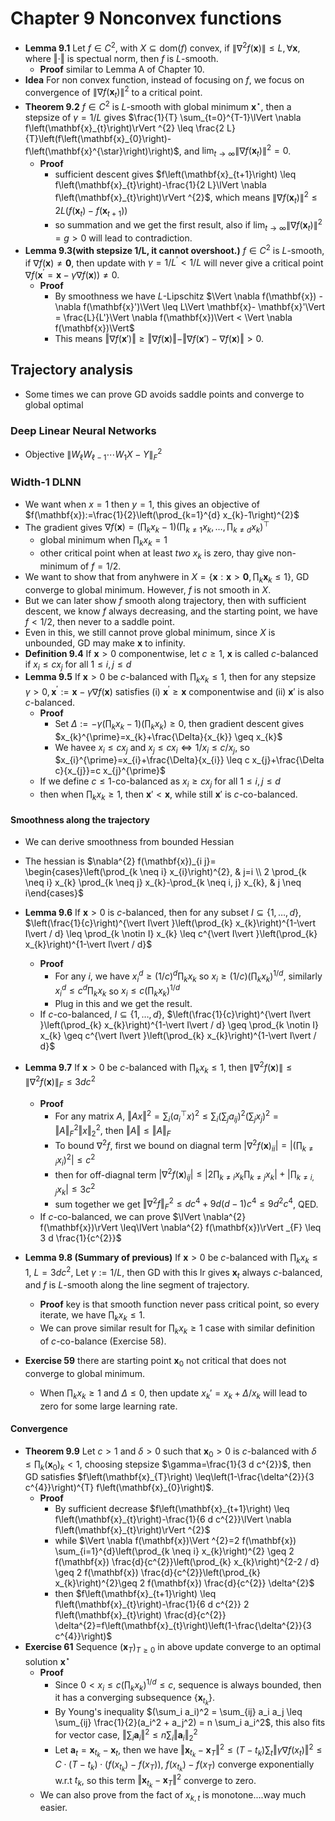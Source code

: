 # Chapter 9 Nonconvex functions
- **Lemma 9.1** Let $f\in C^2$, with $X\subseteq \mathrm{dom}(f)$ convex, if $\lVert \nabla^{2} f(\mathbf{x})\rVert  \leq L,\forall \mathbf{x}$, where $\Vert \cdot\Vert$ is spectual norm, then $f$ is $L$-smooth.
    - **Proof** similar to Lemma A of Chapter 10.
- **Idea** For non convex function, instead of focusing on $f$, we focus on convergence of $\lVert \nabla f\left(\mathbf{x}_{t}\right)\rVert ^{2}$ to a critical point.
- **Theorem 9.2** $f\in C^2$ is $L$-smooth with global minimum $\mathbf{x}^{\star}$, then a stepsize of $\gamma=1/L$ gives $\frac{1}{T} \sum_{t=0}^{T-1}\lVert \nabla f\left(\mathbf{x}_{t}\right)\rVert ^{2} \leq \frac{2 L}{T}\left(f\left(\mathbf{x}_{0}\right)-f\left(\mathbf{x}^{\star}\right)\right)$, and $\lim _{t \rightarrow \infty}\lVert \nabla f\left(\mathbf{x}_{t}\right)\rVert ^{2}=0$.
    - **Proof**
        - sufficient descent gives $f\left(\mathbf{x}_{t+1}\right) \leq f\left(\mathbf{x}_{t}\right)-\frac{1}{2 L}\lVert \nabla f\left(\mathbf{x}_{t}\right)\rVert ^{2}$, which means $\lVert \nabla f\left(\mathbf{x}_{t}\right)\rVert ^{2} \leq 2 L\left(f\left(\mathbf{x}_{t}\right)-f\left(\mathbf{x}_{t+1}\right)\right)$
        - so summation and we get the first result, also if  $\lim _{t \rightarrow \infty}\lVert \nabla f\left(\mathbf{x}_{t}\right)\rVert ^{2}=g>0$ will lead to contradiction.
- **Lemma 9.3(with stepsize 1/L, it cannot overshoot.)** $f\in C^2$ is $L$-smooth, if $\nabla f(\mathbf{x}) \neq \mathbf{0}$, then update with $\gamma=1 / L^{\prime}<1 / L$ will never give a critical point $\nabla f(\mathbf{x}^{\prime}=\mathbf{x}-\gamma \nabla f(\mathbf{x}))\neq 0$.
    - **Proof**
        - By smoothness we have $L$-Lipschitz  $\Vert \nabla f(\mathbf{x}) - \nabla f(\mathbf{x}')\Vert  \leq L\Vert \mathbf{x}- \mathbf{x}'\Vert  = \frac{L}{L'}\Vert \nabla f(\mathbf{x})\Vert  < \Vert \nabla f(\mathbf{x})\Vert$
        - This means $\Vert \nabla f(\mathbf{x}')\Vert  \geq\Vert \nabla f(\mathbf{x})\Vert  - \Vert \nabla f(\mathbf{x}') - \nabla f(\mathbf{x})\Vert  > 0$.

## Trajectory analysis
- Some times we can prove GD avoids saddle points and converge to global optimal

### Deep Linear Neural Networks
- Objective $\lVert W_{\ell} W_{\ell-1} \cdots W_{1} X-Y\rVert _{F}^{2}$

### Width-1 DLNN
- We want when $x=1$ then $y=1$, this gives an objective of $f(\mathbf{x}):=\frac{1}{2}\left(\prod_{k=1}^{d} x_{k}-1\right)^{2}$
- The gradient gives $\nabla f(\mathbf{x})=\left(\prod_{k} x_{k}-1\right)\left(\prod_{k \neq 1} x_{k}, \ldots, \prod_{k \neq d} x_{k}\right)^{\top}$
    - global minimum when $\prod_{k} x_{k}=1$
    - other critical point when at least *two* $x_k$ is zero, thay give non-minimum of $f=1/2$.
- We want to show that from anyhwere in $X=\left\{\mathbf{x}: \mathbf{x}>\mathbf{0}, \prod_{k} \mathbf{x}_{k} \leq 1\right\}$, GD converge to global minimum. However, $f$ is not smooth in $X$.
- But we can later show $f$ smooth along trajectory, then with sufficient descent, we know $f$ always decreasing, and the starting point, we have $f<1/2$, then never to a saddle point.
- Even in this, we still cannot prove global minimum, since $X$ is unbounded, GD may make $\mathbf{x}$ to infinity.
- **Definition 9.4** If $\mathbf{x}>0$ componentwise, let $c\geq 1$, $\mathbf{x}$ is called $c$-balanced if $x_{i} \leq c x_{j}$ for all $1 \leq i, j \leq d$
- **Lemma 9.5** If $\mathbf{x}>0$ be $c$-balanced with $\prod_{k} x_{k} \leq 1$, then for any stepsize $\gamma>0, \mathbf{x}^{\prime}:=\mathbf{x}-\gamma \nabla f(\mathbf{x})$ satisfies (i) $\mathbf{x}^{\prime} \geq \mathbf{x}$ componentwise and (ii) $\mathbf{x}'$ is also $c$-balanced.
    - **Proof**
        - Set $\Delta:=-\gamma\left(\prod_{k} x_{k}-1\right)\left(\prod_{k} x_{k}\right) \geq 0$, then gradient descent gives $x_{k}^{\prime}=x_{k}+\frac{\Delta}{x_{k}} \geq x_{k}$
        - We havee $x_{i} \leq c x_{j}$ and $x_{j} \leq c x_{i}\Leftrightarrow 1 / x_{i} \leq c / x_{j}$, so $x_{i}^{\prime}=x_{i}+\frac{\Delta}{x_{i}} \leq c x_{j}+\frac{\Delta c}{x_{j}}=c x_{j}^{\prime}$
    - If we define $c\leq1$-co-balanced as $x_{i} \geq c x_{j}$ for all $1 \leq i, j \leq d$ 
    - then when $\prod_{k} x_{k} \geq 1$, then $\mathbf{x}' < \mathbf{x}$, while still $\mathbf{x}'$ is $c$-co-balanced.
#### Smoothness along the trajectory
- We can derive smoothness from bounded Hessian
- The hessian is $\nabla^{2} f(\mathbf{x})_{i j}= \begin{cases}\left(\prod_{k \neq i} x_{i}\right)^{2}, & j=i \\ 2 \prod_{k \neq i} x_{k} \prod_{k \neq j} x_{k}-\prod_{k \neq i, j} x_{k}, & j \neq i\end{cases}$
- **Lemma 9.6** If $\mathbf{x}>0$ is $c$-balanced, then for any subset $I \subseteq\{1, \ldots, d\}$, $\left(\frac{1}{c}\right)^{\vert I\vert }\left(\prod_{k} x_{k}\right)^{1-\vert I\vert  / d} \leq \prod_{k \notin I} x_{k} \leq c^{\vert I\vert }\left(\prod_{k} x_{k}\right)^{1-\vert I\vert  / d}$
    - **Proof**
        - For any $i$, we have $x_{i}^{d} \geq(1 / c)^{d} \prod_{k} x_{k}$ so $x_{i} \geq (1 / c)\left(\prod_{k} x_{k}\right)^{1 / d}$, similarly $x_{i}^{d} \leq c^{d} \prod_{k} x_{k}$ so $x_{i} \leq c \left(\prod_{k} x_{k}\right)^{1/d}$
        - Plug in this and we get the result.
    - If $c$-co-balanced, $I \subseteq\{1, \ldots, d\}$, $\left(\frac{1}{c}\right)^{\vert I\vert }\left(\prod_{k} x_{k}\right)^{1-\vert I\vert  / d} \geq \prod_{k \notin I} x_{k} \geq c^{\vert I\vert }\left(\prod_{k} x_{k}\right)^{1-\vert I\vert  / d}$
- **Lemma 9.7** If $\mathbf{x}>0$ be $c$-balanced with $\prod_{k} x_{k} \leq 1$, then $\lVert \nabla^{2} f(\mathbf{x})\rVert  \leq\lVert \nabla^{2} f(\mathbf{x})\rVert _{F} \leq 3 d c^{2}$
    - **Proof**
        - For any matrix $A$, $\Vert Ax\Vert ^2 = \sum_{i}(a_i^{\top}x)^2 \leq \sum_{i} (\sum_{j} a_{ij})^2(\sum_{j} x_{j})^2 = \Vert A\Vert _F^2\Vert x\Vert ^2_2$, then $\Vert A\Vert  \leq \Vert A\Vert _F$
        - To bound $\nabla ^2 f$, first we bound on diagnal term $\lvert \nabla^{2} f(\mathbf{x})_{i i}\rvert =\lvert \left(\prod_{k \neq i} x_{i}\right)^{2}\rvert  \leq c^{2}$
        - then for off-diagnal term $\lvert \nabla^{2} f(\mathbf{x})_{i j}\rvert  \leq\lvert 2 \prod_{k \neq i} x_{k} \prod_{k \neq j} x_{k}\rvert +\lvert \prod_{k \neq i, j} x_{k}\rvert  \leq 3 c^{2}$
        - sum together we get $\Vert \nabla ^2 f\Vert _F^2 \leq d c^4 + 9 d(d-1)c^4 \leq 9 d^2 c^4$, QED.
    - If $c$-co-balanced, we can prove $\lVert \nabla^{2} f(\mathbf{x})\rVert  \leq\lVert \nabla^{2} f(\mathbf{x})\rVert _{F} \leq 3 d \frac{1}{c^{2}}$
- **Lemma 9.8 (Summary of previous)** If $\mathbf{x}>0$ be $c$-balanced with $\prod_{k} x_{k} \leq 1$, $L=3 d c^{2}$, Let $\gamma:=1 / L$, then GD with this lr gives $\mathbf{x}_{t}$ always $c$-balanced, and $f$ is $L$-smooth along the line segment of trajectory.
    - **Proof** key is that smooth function never pass critical point, so every iterate, we have $\prod_{k} x_{k} \leq 1$.
    - We can prove similar result for $\prod_{k} x_{k} \geq 1$ case with similar definition of $c$-co-balance (Exercise 58).

- **Exercise 59** there are starting point $\mathbf{x}_0$ not critical that does not converge to global minimum. 
    - When $\prod_{k} x_{k} \geq 1$ and $\Delta \leq 0$, then update $x_k' = x_k + \Delta / x_k$ will lead to zero for some large learning rate.

#### Convergence
- **Theorem 9.9** Let $c>1$ and $\delta>0$ such that $\mathbf{x}_0 > 0$ is $c$-balanced with $\delta \leq \prod_{k}\left(\mathbf{x}_{0}\right)_{k}<1$, choosing stepsize $\gamma=\frac{1}{3 d c^{2}}$, then GD satisfies $f\left(\mathbf{x}_{T}\right) \leq\left(1-\frac{\delta^{2}}{3 c^{4}}\right)^{T} f\left(\mathbf{x}_{0}\right)$.
    - **Proof**
        - By sufficient decrease $f\left(\mathbf{x}_{t+1}\right) \leq f\left(\mathbf{x}_{t}\right)-\frac{1}{6 d c^{2}}\lVert \nabla f\left(\mathbf{x}_{t}\right)\rVert ^{2}$
        - while $\Vert \nabla f(\mathbf{x})\Vert ^{2}=2 f(\mathbf{x}) \sum_{i=1}^{d}\left(\prod_{k \neq i} x_{k}\right)^{2} \geq  2 f(\mathbf{x}) \frac{d}{c^{2}}\left(\prod_{k} x_{k}\right)^{2-2 / d} \geq  2 f(\mathbf{x}) \frac{d}{c^{2}}\left(\prod_{k} x_{k}\right)^{2}\geq 2 f(\mathbf{x}) \frac{d}{c^{2}} \delta^{2}$
        - then $f\left(\mathbf{x}_{t+1}\right) \leq f\left(\mathbf{x}_{t}\right)-\frac{1}{6 d c^{2}} 2 f\left(\mathbf{x}_{t}\right) \frac{d}{c^{2}} \delta^{2}=f\left(\mathbf{x}_{t}\right)\left(1-\frac{\delta^{2}}{3 c^{4}}\right)$
- **Exercise 61** Sequence $\left(\mathbf{x}_{T}\right)_{T \geq 0}$ in above update converge to an optimal solution $\mathbf{x}^{\star}$
    - **Proof** 
        - Since $0<x_i \leq c\left(\prod_{k} x_{k}\right)^{1 / d} \leq c$, sequence is always bounded, then it has a converging subsequence $\{\mathbf{x}_{t_k}\}$.
        - By Young's inequality $(\sum_i a_i)^2 = \sum_{ij} a_i a_j \leq \sum_{ij} \frac{1}{2}(a_i^2 + a_j^2) = n \sum_i a_i^2$, this also fits for vector case, $\Vert \sum_i \mathbf{a}_i\Vert ^2 \leq n\sum_i \Vert \mathbf{a}_i\Vert ^2_2$
        - Let $\mathbf{a}_t = \mathbf{x}_{t_k} - \mathbf{x}_{t}$, then we have $\Vert \mathbf{x}_{t_k} - \mathbf{x}_{T}\Vert ^2 \leq (T-t_k)\sum_{t} \Vert \gamma \nabla f(x_{t})\Vert ^2 \leq C\cdot(T-t_k)\cdot (f(x_{t_k}) - f(x_T))$, $f(x_{t_k}) - f(x_T)$ converge exponentially w.r.t $t_k$, so this term $\Vert \mathbf{x}_{t_k} - \mathbf{x}_{T}\Vert ^2$ converge to zero.
    - We can also prove from the fact of $x_{k,t}$ is monotone....way much easier.
